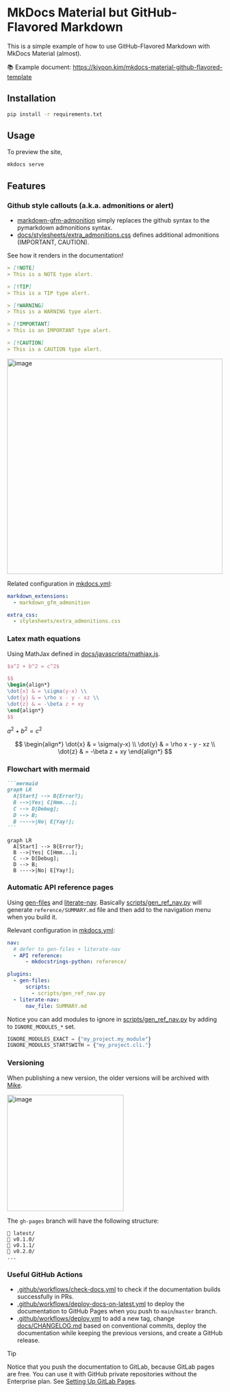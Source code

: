 # MkDocs Material but GitHub-Flavored Markdown

This is a simple example of how to use GitHub-Flavored Markdown with MkDocs Material (almost).

📚 Example document: <https://kiyoon.kim/mkdocs-material-github-flavored-template>

## Installation

```bash
pip install -r requirements.txt
```

## Usage

To preview the site,

```bash
mkdocs serve
```

## Features

### Github style callouts (a.k.a. admonitions or alert)

- [markdown-gfm-admonition](https://github.com/dahlia/markdown-gfm-admonition) simply replaces the github syntax to the pymarkdown admonitions syntax.
- [docs/stylesheets/extra_admonitions.css](docs/stylesheets/extra_admonitions.css) defines additional admonitions (IMPORTANT, CAUTION).

See how it renders in the documentation!

```md
> [!NOTE]
> This is a NOTE type alert.

> [!TIP]
> This is a TIP type alert.

> [!WARNING]
> This is a WARNING type alert.

> [!IMPORTANT]
> This is an IMPORTANT type alert.

> [!CAUTION]
> This is a CAUTION type alert.
```
    
<img width="503" alt="image" src="https://github.com/user-attachments/assets/0e308e57-0e50-4467-ba52-9d0407fe3e04" />

Related configuration in [mkdocs.yml](mkdocs.yml):

```yaml
markdown_extensions:
  - markdown_gfm_admonition

extra_css:
  - stylesheets/extra_admonitions.css
```

### Latex math equations

Using MathJax defined in [docs/javascripts/mathjax.js](docs/javascripts/mathjax.js).

```latex
$a^2 + b^2 = c^2$

$$
\begin{align*}
\dot{x} & = \sigma(y-x) \\
\dot{y} & = \rho x - y - xz \\
\dot{z} & = -\beta z + xy
\end{align*}
$$
```

$a^2 + b^2 = c^2$

$$
\begin{align*}
\dot{x} & = \sigma(y-x) \\
\dot{y} & = \rho x - y - xz \\
\dot{z} & = -\beta z + xy
\end{align*}
$$

### Flowchart with mermaid

````md
```mermaid
graph LR
  A[Start] --> B{Error?};
  B -->|Yes| C[Hmm...];
  C --> D[Debug];
  D --> B;
  B ---->|No| E[Yay!];
```
````

```mermaid
graph LR
  A[Start] --> B{Error?};
  B -->|Yes| C[Hmm...];
  C --> D[Debug];
  D --> B;
  B ---->|No| E[Yay!];
```

### Automatic API reference pages

Using [gen-files](https://github.com/oprypin/mkdocs-gen-files) and [literate-nav](https://github.com/oprypin/mkdocs-literate-nav). Basically [scripts/gen_ref_nav.py](scripts/gen_ref_nav.py) will generate `reference/SUMMARY.md` file and then add to the navigation menu when you build it.

Relevant configuration in [mkdocs.yml](mkdocs.yml):

```yaml
nav:
  # defer to gen-files + literate-nav
  - API reference:
      - mkdocstrings-python: reference/

plugins:
  - gen-files:
      scripts:
        - scripts/gen_ref_nav.py
  - literate-nav:
      nav_file: SUMMARY.md
```

Notice you can add modules to ignore in [scripts/gen_ref_nav.py](scripts/gen_ref_nav.py) by adding to `IGNORE_MODULES_*` set.

```python
IGNORE_MODULES_EXACT = {"my_project.my_module"}
IGNORE_MODULES_STARTSWITH = {"my_project.cli."}
```

### Versioning

When publishing a new version, the older versions will be archived with [Mike](https://github.com/jimporter/mike).

<img width="272" alt="image" src="https://github.com/user-attachments/assets/053abea6-8a00-459d-b384-3fb0641d0da7" />

The `gh-pages` branch will have the following structure:

```
📂 latest/
📂 v0.1.0/
📂 v0.1.1/
📂 v0.2.0/
...
```

### Useful GitHub Actions

- [.github/workflows/check-docs.yml](.github/workflows/check-docs.yml) to check if the documentation builds successfully in PRs.
- [.github/workflows/deploy-docs-on-latest.yml](.github/workflows/deploy-docs-on-latest.yml) to deploy the documentation to GitHub Pages when you push to `main`/`master` branch.
- [.github/workflows/deploy.yml](.github/workflows/deploy.yml) to add a new tag, change [docs/CHANGELOG.md](docs/CHANGELOG.md) based on conventional commits, deploy the documentation while keeping the previous versions, and create a GitHub release.

> [!TIP]
> Notice that you push the documentation to GitLab, because GitLab pages are free. You can use it with GitHub private repositories without the Enterprise plan. See [Setting Up GitLab Pages](https://kiyoon.kim/mkdocs-material-github-flavored-template/latest/mkdocs/gitlab_pages/).
